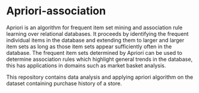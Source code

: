 # Apriori-association

Apriori is an algorithm for frequent item set mining and association rule learning over relational databases. It proceeds by identifying the frequent individual items in the database and extending them to larger and larger item sets as long as those item sets appear sufficiently often in the database. The frequent item sets determined by Apriori can be used to determine association rules which highlight general trends in the database, this has applications in domains such as market basket analysis.

This repository contains data analysis and applying apriori algorithm on the dataset containing purchase history of a store.
